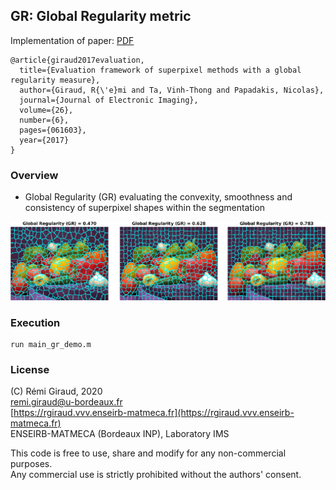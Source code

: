 ## GR: Global Regularity metric

Implementation of paper:   [PDF](https://hal.archives-ouvertes.fr/hal-01519635/file/Giraud_JEI_GR.pdf)
```
@article{giraud2017evaluation,
  title={Evaluation framework of superpixel methods with a global regularity measure},
  author={Giraud, R{\'e}mi and Ta, Vinh-Thong and Papadakis, Nicolas},
  journal={Journal of Electronic Imaging},
  volume={26},
  number={6},
  pages={061603},
  year={2017}
}
```

### Overview

- Global Regularity (GR) evaluating the convexity, smoothness and consistency of superpixel shapes within the segmentation 

![image](./Figures/gr_examples.png)


### Execution
```
run main_gr_demo.m    
```


### License

(C) Rémi Giraud, 2020  
remi.giraud@u-bordeaux.fr  
[https://rgiraud.vvv.enseirb-matmeca.fr](https://rgiraud.vvv.enseirb-matmeca.fr)  
ENSEIRB-MATMECA (Bordeaux INP), Laboratory IMS

This code is free to use, share and modify for any non-commercial purposes.  
Any commercial use is strictly prohibited without the authors' consent.
